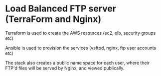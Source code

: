 # Load Balanced FTP server (TerraForm and Nginx)

Terraform is used to create the AWS resources (ec2, elb, security groups etc)

Ansible is used to provision the services (vsftpd, nginx, ftp user accounts etc)

The stack also creates a public name space for each user, where their FTP'd files will be served by Nginx, and viewed publically.